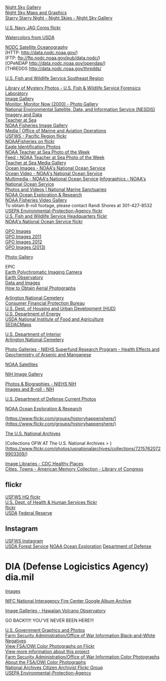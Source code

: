 [Night Sky Gallery](https://www.nps.gov/subjects/nightskies/nightgallery.htm)  
[Night Sky Maps and Graphics](https://www.nps.gov/media/photo/gallery.htm?id=3E71EE66-1DD8-B71B-0B403BFBE0C99C84)  
[Starry Starry Night - Night Skies - Night Sky Gallery](https://www.nps.gov/media/photo/gallery.htm?id=729F481A-1DD8-B71B-0B226D408AB3D737)  

[U.S. Navy JAG Corps flickr](https://www.flickr.com/photos/navyjagcorps/)  


[Watercolors from USDA](http://freegovinfo.info/node/11334)  


[NODC Satellite Oceanography](https://www.nodc.noaa.gov/SatelliteData/)  
[HTTP: http://data.nodc.noaa.gov/)  
[FTP: ftp://ftp.nodc.noaa.gov/pub/data.nodc/)  
[OPeNDAP http://data.nodc.noaa.gov/opendap/)  
[THREDDS http://data.nodc.noaa.gov/thredds/

 
[U.S. Fish and Wildlife Service Southeast Region](https://www.flickr.com/photos/usfwssoutheast/)  


[Library of Mystery Photos - U.S. Fish & Wildlife Service Forensics Laboratory](https://www.fws.gov/lab/library01.php)  
[Image Gallery](http://monitor.noaa.gov/imagery/)  
[Monitor: Monitor Now (2000) - Photo Gallery](http://sanctuaries.noaa.gov/pgallery/m_now.html)  
[National Environmental Satellite, Data, and Information Service (NESDIS)](https://www.nesdis.noaa.gov/)  
[Imagery and Data](https://www.nesdis.noaa.gov/content/imagery-and-data)  
[Teacher at Sea](https://www.flickr.com/photos/60919111@N08/sets/72157626264008559/with/6635298211/)  
[NOAA Fisheries Image Gallery](http://www.nmfs.noaa.gov/gallery/images/)  
[Media | Office of Marine and Aviation Operations](http://www.omao.noaa.gov/find/media)  
[USFWS - Pacific Region flickr](https://www.flickr.com/photos/usfwspacific/)  
[NOAAFisheries on flickr](https://www.flickr.com/photos/60919111@N08/)  
[Eagle Identification Photos](https://www.fws.gov/eaglerepository/photos.php)  
[NOAA Teacher at Sea Photo of the Week](http://teacheratsea.noaa.gov/#/photo_of_week/)  
[Feed - NOAA Teacher at Sea Photo of the Week](http://teacheratsea.noaa.gov/media/photo_of_week.xml)  
[Teacher at Sea Media Gallery](http://teacheratsea.noaa.gov/#/media/)  
[Ocean Images - NOAA's National Ocean Service](http://oceanservice.noaa.gov/gallery/)  
[Ocean Video - NOAA's National Ocean Service](http://oceanservice.noaa.gov/video/)  
[Multimedia - NOAA's National Ocean Service](http://oceanservice.noaa.gov/multimedia/)
[Infographics - NOAA's National Ocean Service](http://oceanservice.noaa.gov/infographics/)  
[Photos and Videos | National Marine Sanctuaries](http://sanctuaries.noaa.gov/pgallery/)  
[NOAA Ocean Exploration & Research](https://www.flickr.com/photos/oceanexplorergov)  
[NOAA Fisheries Video Gallery](http://www.nmfs.noaa.gov/gallery/videos/)  
To obtain B-roll footage, please contact Randi Shores at 301-427-8532
[USEPA Environmental-Protection-Agency flickr](https://www.flickr.com/photos/usepagov)  
[U.S. Fish and Wildlife Service Headquarters flickr](https://www.flickr.com/photos/usfwshq)  
[NOAA's National Ocean Service flickr](https://www.flickr.com/photos/usoceangov)  


[GPO Images](https://www.gpo.gov/newsroom-media/image.htm)  
[GPO Images 2011](https://www.gpo.gov/newsroom-media/image_2011.htm)  
[GPO Images 2012](https://www.gpo.gov/newsroom-media/image_2012.htm)  
[GPO Images (2013)](https://www.gpo.gov/newsroom-media/image.htm)  




[Photo Gallery](http://www.arlingtoncemetery.mil/Photos)  

EPIC  
[Earth Polychromatic Imaging Camera](http://epic.gsfc.nasa.gov/galleries/)  
[Earth Observatory](http://earthobservatory.nasa.gov/)  
[Data and Images](http://nasawavelength.org/data-and-images)  
[How to Obtain Aerial Photographs](https://pubs.usgs.gov/fs/1999/0081/report.pdf)  





[Arlington National Cemetery](https://www.flickr.com/photos/arlingtoncemetery)  
[Consumer Financial Protection Bureau](https://www.flickr.com/photos/cfpbphotos)  
[U.S. Dept. of Housing and Urban Development (HUD)](https://www.flickr.com/photos/hudopa/)  
[U.S. Department of Energy](https://www.flickr.com/photos/departmentofenergy)  
[USDA National Institute of Food and Agriculture](https://www.flickr.com/photos/usda_nifa/)  
[SEDACMaps](https://www.flickr.com/photos/54545503@N04/)  


[U.S. Department of Interior](https://www.instagram.com/usinterior/)  
[Arlington National Cemetery](https://www.instagram.com/arlingtonnatl/)  


[Photo Galleries - NIEHS Superfund Research Program - Health Effects and Geochemistry of Arsenic and Manganese](http://superfund.ciesin.columbia.edu/galleries)  




[NOAA Satellites](https://www.flickr.com/photos/noaasatellites/)  















[NIH Image Gallery](https://www.flickr.com/photos/nihgov/albums)


[Photos & Biographies - NIEHS NIH](https://www.niehs.nih.gov/news/newsroom/photos/index.cfm)  
[Images and B-roll - NIH](https://www.nih.gov/news-events/images-b-roll)  






[U.S. Department of Defense Current Photos](https://www.flickr.com/photos/39955793@N07/)



[NOAA Ocean Exploration & Research](https://www.flickr.com/photos/oceanexplorergov)


[https://www.flickr.com/groups/historyhappenshere/](https://www.flickr.com/groups/historyhappenshere/)  

[The U.S. National Archives](https://www.flickr.com/photos/usnationalarchives)  

[Collections OFW AT The U.S. National Archives > )  
[https://www.flickr.com/photos/usnationalarchives/collections/72157620729903309/)  

[Image Libraries - CDC Healthy Places](https://www.cdc.gov/healthyplaces/images.htm)  
[Cities, Towns - American Memory Collection - Library of Congress](http://wayback.archive.org/web/20130401084009/http://memory.loc.gov/ammem/browse/ListSome.php?category=Cities,+Towns)

## flickr
[USFWS HQ flickr](http://www.flickr.com/photos/usfwshq)  
[U.S. Dept. of Health & Human Services flickr](https://www.flickr.com/photos/hhsgov/)  
[flickr](https://www.flickr.com/photos/dlamil)  
[USDA](https://www.flickr.com/photos/usdagov/)
[Federal Reserve](https://www.flickr.com/photos/federalreserve/)


## Instagram
[USFWS Instagram](http://instagram.com/usfws)  
[USDA Forest Service](https://www.instagram.com/u.s.forestservice/)
[NOAA Ocean Exploration](https://www.instagram.com/noaaoceanexploration/)
[Department of Defense](https://www.instagram.com/deptofdefense/)

# DIA (Defense Logicistics Agency) dia.mil
[Images](http://www.dla.mil/News/Images.aspx)  

[NIFC National Interagency Fire Center Google Album Archive](https://get.google.com/albumarchive/106083692624922066749)  






[Image Galleries - Hawaiian Volcano Observatory](https://volcanoes.usgs.gov/volcanoes/kilauea/kilauea_multimedia_gallery.html)







GO BACK!!!!!
YOU'VE NEVER BEEN HERE!!!


[U.S. Government Graphics and Photos](http://web.archive.org/web/20050204194537/http://www.firstgov.gov/Topics/Graphics.shtml)  
[Farm Security Administration/Office of War Information Black-and-White Negatives](http://www.loc.gov/pictures/collection/fsa/)  
[View FSA/OWI Color Photographs on Flickr](http://www.flickr.com/photos/library_of_congress/sets/72157603671370361/)  
[View more information about this project](www.loc.gov/rr/print/flickr_pilot.html)  
[Farm Security Administration/Office of War Information Color Photographs](http://www.loc.gov/pictures/collection/fsac/)
[About the FSA/OWI Color Photographs](http://www.loc.gov/pictures/collection/fsac/about.html)  
[National Archives Citizen Archivist Flickr Group](https://www.flickr.com/groups/citizenarchivist/)  
[USEPA Environmental-Protection-Agency](https://www.flickr.com/photos/24400159@N05/)  
